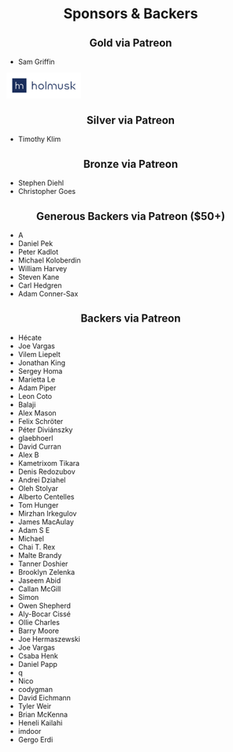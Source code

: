 <h1 align="center">Sponsors &amp; Backers</h1>

<h2 align="center">Gold via Patreon</h2>

- Sam Griffin

<a href="http://holmusk.com/">
  <img
    width="30%"
    src="https://raw.githubusercontent.com/grin-compiler/grin-compiler.github.io/master/assets/holmusk/Holmusk_masterlogo_blue.svg"
    alt="Holmusk logo" />
</a>

<h2 align="center">Silver via Patreon</h2>

- Timothy Klim

<h2 align="center">Bronze via Patreon</h2>

- Stephen Diehl
- Christopher Goes

<h2 align="center">Generous Backers via Patreon ($50+)</h2>

<!--50 start-->
- A
- Daniel Pek
- Peter Kadlot
- Michael Koloberdin
- William Harvey
- Steven Kane
- Carl Hedgren
- Adam Conner-Sax
<!--50 end-->

<h2 align="center">Backers via Patreon</h2>

<!--10 start-->
- Hécate
- Joe Vargas
- Vilem Liepelt
- Jonathan King
- Sergey Homa
- Marietta Le
- Adam Piper
- Leon Coto
- Balaji
- Alex Mason
- Felix Schröter
- Péter Diviánszky
- glaebhoerl
- David Curran
- Alex B
- Kametrixom Tikara
- Denis Redozubov
- Andrei Dziahel
- Oleh Stolyar
- Alberto Centelles
- Tom Hunger
- Mirzhan Irkegulov
- James MacAulay
- Adam S E
- Michael
- Chai T. Rex
- Malte Brandy
- Tanner Doshier
- Brooklyn Zelenka
- Jaseem Abid
- Callan McGill
- Simon
- Owen Shepherd
- Aly-Bocar Cissé
- Ollie Charles
- Barry Moore
- Joe Hermaszewski
- Joe Vargas
- Csaba Henk
- Daniel Papp
- q
- Nico
- codygman
- David Eichmann
- Tyler Weir
- Brian McKenna
- Heneli Kailahi
- imdoor
- Gergo Erdi
<!--10 end-->
